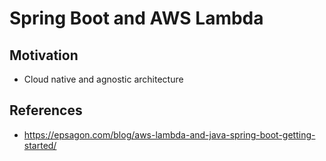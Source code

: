 # Spring Boot and AWS Lambda
## Motivation
* Cloud native and agnostic architecture
## References
* https://epsagon.com/blog/aws-lambda-and-java-spring-boot-getting-started/
